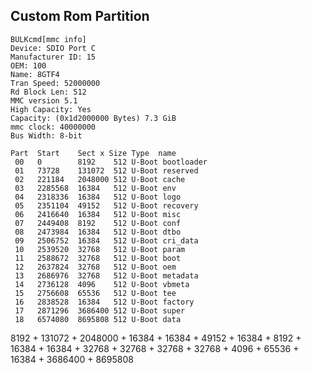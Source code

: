 



## Custom Rom Partition

```
BULKcmd[mmc info]
Device: SDIO Port C
Manufacturer ID: 15
OEM: 100
Name: 8GTF4 
Tran Speed: 52000000
Rd Block Len: 512
MMC version 5.1
High Capacity: Yes
Capacity: (0x1d2000000 Bytes) 7.3 GiB
mmc clock: 40000000
Bus Width: 8-bit

Part  Start    Sect x Size Type  name
 00   0        8192    512 U-Boot bootloader
 01   73728    131072  512 U-Boot reserved
 02   221184   2048000 512 U-Boot cache
 03   2285568  16384   512 U-Boot env
 04   2318336  16384   512 U-Boot logo
 05   2351104  49152   512 U-Boot recovery
 06   2416640  16384   512 U-Boot misc
 07   2449408  8192    512 U-Boot conf
 08   2473984  16384   512 U-Boot dtbo
 09   2506752  16384   512 U-Boot cri_data
 10   2539520  32768   512 U-Boot param
 11   2588672  32768   512 U-Boot boot
 12   2637824  32768   512 U-Boot oem
 13   2686976  32768   512 U-Boot metadata
 14   2736128  4096    512 U-Boot vbmeta
 15   2756608  65536   512 U-Boot tee
 16   2838528  16384   512 U-Boot factory
 17   2871296  3686400 512 U-Boot super
 18   6574080  8695808 512 U-Boot data
```
8192 + 131072 + 2048000 + 16384 + 16384 + 49152 + 16384 + 8192 + 16384 + 16384 + 32768 + 32768 + 32768 + 32768 + 4096 + 65536 + 16384 + 3686400 + 8695808
